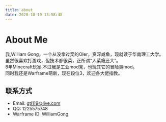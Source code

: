 ```yaml
---
title: about
date: 2020-10-10 13:58:48
---
```

# About Me
我,William Gong，一个从没拿过奖的OIer，资深咸鱼，现就读于华南理工大学。    
虽然很喜欢打游戏，但技术都很菜，正所谓“人菜瘾还大”。    
8年Minecraft玩家,不过我是工业mod党，也玩其它的冒险类mod。       
同时我还是Warframe萌新，现在段位3，欢迎各大佬指教。
## 联系方式
+ Email: gtl119@live.com
+ QQ: 1225575748
+ Warframe ID: WilliamGong